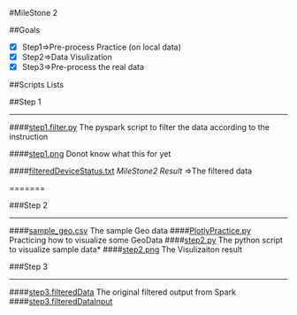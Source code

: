 #MileStone 2 



##Goals
  * [x] Step1=>Pre-process Practice (on local data)
  * [x] Step2=>Data Visulization
  * [x] Step3=>Pre-process the real data
  
##Scripts Lists

##Step 1

-------

####[step1.filter.py](./step1.filter.py)
  The pyspark script to filter the data according to the instruction

####[step1.png](./step1.png)
  Donot know what this for yet

####[filteredDeviceStatus.txt](./filteredDeviceStatus.txt)
  *MileStone2 Result* =>The filtered data

=======

###Step 2

-------

####[sample_geo.csv](./sample_geo.csv)
  The sample Geo data
####[PlotlyPractice.py](./PlotlyPractice.py)
  Practicing how to visualize some GeoData
####[step2.py](./step2.py)
  The python script to visualize sample data*
####[step2.png](./step2.png)
  The Visulizaiton result

###Step 3

--------

####[step3.filteredData](./step3.filteredData)
  The original filtered output from Spark
####[step3.filteredDataInput](./step3.)

